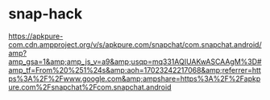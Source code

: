 # snap-hack
https://apkpure-com.cdn.ampproject.org/v/s/apkpure.com/snapchat/com.snapchat.android/amp?amp_gsa=1&amp;amp_js_v=a9&amp;usqp=mq331AQIUAKwASCAAgM%3D#amp_tf=From%20%251%24s&amp;aoh=17023242217068&amp;referrer=https%3A%2F%2Fwww.google.com&amp;ampshare=https%3A%2F%2Fapkpure.com%2Fsnapchat%2Fcom.snapchat.android
